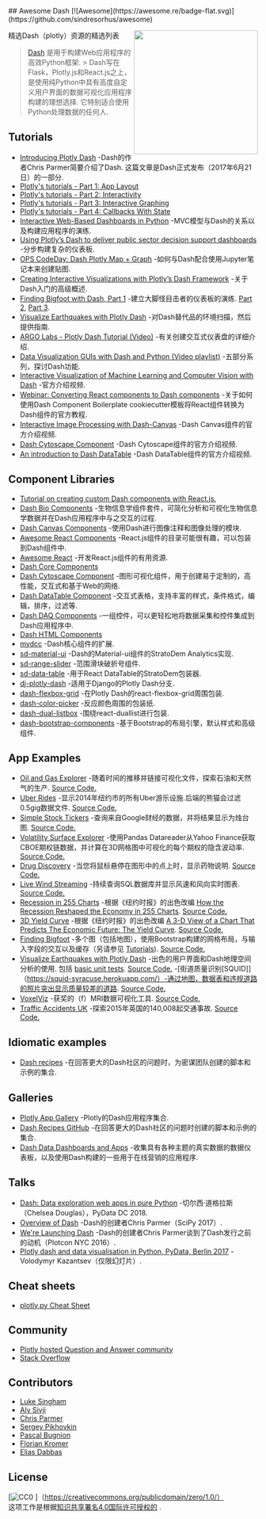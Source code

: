 <div class="github-widget" data-repo="ucg8j/awesome-dash"></div>
<script async src="https://pagead2.googlesyndication.com/pagead/js/adsbygoogle.js"></script><ins class="adsbygoogle" style="display:block" data-ad-client="ca-pub-6890694312814945" data-ad-slot="5473692530" data-ad-format="auto"  data-full-width-responsive="true"></ins><script>(adsbygoogle = window.adsbygoogle || []).push({});</script>
## Awesome Dash  [![Awesome](https://awesome.re/badge-flat.svg)](https://github.com/sindresorhus/awesome)

[<img src="https://cdn.rawgit.com/plotly/dash-docs/b1178b4e/images/dash-logo-stripe.svg" align="right" width="250">](https://plot.ly/products/dash/)


精选Dash（plotly）资源的精选列表

> [Dash](https://plot.ly/products/dash/) 是用于构建Web应用程序的高效Python框架.
 &gt; Dash写在Flask，Plotly.js和React.js之上，是使用纯Python中具有高度自定义用户界面的数据可视化应用程序构建的理想选择.  它特别适合使用Python处理数据的任何人.


## Tutorials
- [Introducing Plotly Dash](https://medium.com/@plotlygraphs/introducing-dash-5ecf7191b503)  -Dash的作者Chris Parmer简要介绍了Dash.  这篇文章是Dash正式发布（2017年6月21日）的一部分.
- [Plotly's tutorials - Part 1: App Layout](https://plot.ly/dash/getting-started)
- [Plotly's tutorials - Part 2: Interactivity](https://plot.ly/dash/getting-started-part-2)
- [Plotly's tutorials - Part 3: Interactive Graphing](https://plot.ly/dash/interactive-graphing)
- [Plotly's tutorials - Part 4: Callbacks With State](https://plot.ly/dash/state)
- [Interactive Web-Based Dashboards in Python](https://alysivji.github.io/reactive-dashboards-with-dash.html) -MVC模型与Dash的关系以及构建应用程序的演练.
- [Using Plotly’s Dash to deliver public sector decision support dashboards](https://medium.com/a-r-g-o/using-plotlys-dash-to-deliver-public-sector-decision-support-dashboards-ac863fa829fb) -分步构建复杂的仪表板.
- [OPS CodeDay: Dash Plotly Map + Graph](https://radumas.info/blog/tutorial/2017/08/10/codeday.html) -如何与Dash配合使用Jupyter笔记本来创建贴图.
- [Creating Interactive Visualizations with Plotly’s Dash Framework](http://pbpython.com/plotly-dash-intro.html) -关于Dash入门的高级概述.
- [Finding Bigfoot with Dash, Part 1](https://timothyrenner.github.io/datascience/2017/08/08/finding-bigfoot-with-dash-part-1.html) -建立大脚怪目击者的仪表板的演练. [Part 2](https://timothyrenner.github.io/datascience/2017/08/09/finding-bigfoot-with-dash-part-2.html), [Part 3](https://timothyrenner.github.io/datascience/2017/08/10/finding-bigfoot-with-dash-part-3.html).
- [Visualize Earthquakes with Plotly Dash](https://www.giacomodebidda.com/visualize-earthquakes-with-plotly-dash/) -对Dash替代品的环境扫描，然后提供指南.
- [ARGO Labs - Plotly Dash Tutorial (Video)](https://www.youtube.com/watch?v=yfWJXkySfe0) -有关创建交互式仪表盘的详细介绍.
- [Data Visualization GUIs with Dash and Python (Video playlist)](https://www.youtube.com/watch?v=J_Cy_QjG6NE&list=PLQVvvaa0QuDfsGImWNt1eUEveHOepkjqt) -五部分系列，探讨Dash功能.
- [Interactive Visualization of Machine Learning and Computer Vision with Dash](https://www.youtube.com/watch?v=3F5AR-uUqJc) -官方介绍视频.
- [Webinar: Converting React components to Dash components](https://www.youtube.com/watch?v=wifoPPRgG_I) -关于如何使用Dash Component Boilerplate cookiecutter模板将React组件转换为Dash组件的官方教程.
- [Interactive Image Processing with Dash-Canvas](https://www.youtube.com/watch?v=LKXSFBB5ccI) -Dash Canvas组件的官方介绍视频.
- [Dash Cytoscape Component](https://www.youtube.com/watch?v=snXcIsCMQgk) -Dash Cytoscape组件的官方介绍视频.
- [An introduction to Dash DataTable](https://www.youtube.com/watch?v=dueejcyrYh8) -Dash DataTable组件的官方介绍视频.

## Component Libraries
- [Tutorial on creating custom Dash components with React.js.](https://plot.ly/dash/plugins)
- [Dash Bio Components](https://dash.plot.ly/dash-bio) -生物信息学组件套件，可简化分析和可视化生物信息学数据并在Dash应用程序中与之交互的过程.
- [Dash Canvas Components](https://dash.plot.ly/canvas) -使用Dash进行图像注释和图像处理的模块.
- [Awesome React Components](https://github.com/brillout/awesome-react-components) -React.js组件的目录可能很有趣，可以包装到Dash组件中.
- [Awesome React](https://github.com/enaqx/awesome-react) -开发React.js组件的有用资源.
- [Dash Core Components](https://github.com/plotly/dash-core-components)
- [Dash Cytoscape Component](https://dash.plot.ly/cytoscape) -图形可视化组件，用于创建易于定制的，高性能，交互式和基于Web的网络.
- [Dash DataTable Component](https://dash.plot.ly/datatable) -交互式表格，支持丰富的样式，条件格式，编辑，排序，过滤等.
- [Dash DAQ Components](https://dash.plot.ly/dash-daq) -一组控件，可以更轻松地将数据采集和控件集成到Dash应用程序中.
- [Dash HTML Components](https://github.com/plotly/dash-html-components)
- [mydcc](https://github.com/jimmybow/mydcc) -Dash核心组件的扩展.
- [sd-material-ui](https://github.com/StratoDem/sd-material-ui) -Dash的Material-ui组件的StratoDem Analytics实现.
- [sd-range-slider](https://github.com/StratoDem/sd-range-slider) -范围滑块破折号组件.
- [sd-data-table](https://github.com/StratoDem/sd-data-table) -用于React DataTable的StratoDem包装器.
- [dj-plotly-dash](https://github.com/pikhovkin/dj-plotly-dash) -适用于Django的Plotly Dash分支.
- [dash-flexbox-grid](https://github.com/pikhovkin/dash-flexbox-grid) -在Plotly Dash的react-flexbox-grid周围包装.
- [dash-color-picker](https://github.com/vivekvs1/dash-color-picker) -反应颜色周围的包装纸.
- [dash-dual-listbox](https://github.com/vivekvs1/dash-dual-listbox) -围绕react-duallist进行包装.
- [dash-bootstrap-components](https://dash-bootstrap-components.opensource.asidatascience.com/) -基于Bootstrap的布局引擎，默认样式和高级组件.

## App Examples
- [Oil and Gas Explorer](https://plot.ly/dash/gallery/new-york-oil-and-gas/) -随着时间的推移并链接可视化文件，探索石油和天然气的生产. [Source Code.](https://github.com/plotly/dash-oil-and-gas-demo)
- [Uber Rides](https://plot.ly/dash/gallery/uber-rides/) -显示2014年纽约市的所有Uber游乐设施.后端的熊猫会过滤0.5gig数据文件. [Source Code.](https://github.com/plotly/dash-uber-rides-demo)
- [Simple Stock Tickers](https://plot.ly/dash/gallery/stock-tickers/) -查询来自Google财经的数据，并将结果显示为烛台图. [Source Code.](https://github.com/plotly/dash-stock-tickers-demo-app)
- [Volatility Surface Explorer](https://plot.ly/dash/gallery/volatility-surface) -使用Pandas Datareader从Yahoo Finance获取CBOE期权链数据，并计算在3D网格图中可视化的每个期权的隐含波动率. [Source Code.](https://github.com/plotly/dash-volatility-surface)
- [Drug Discovery](https://plot.ly/dash/gallery/drug-explorer/) -当您将鼠标悬停在图形中的点上时，显示药物说明. [Source Code.](https://github.com/plotly/dash-drug-discovery-demo/)
- [Live Wind Streaming](https://plot.ly/dash/gallery/live-wind-data/) -持续查询SQL数据库并显示风速和风向实时图表. [Source Code.](https://github.com/plotly/dash-wind-streaming)
- [Recession in 255 Charts](https://plot.ly/dash/gallery/recession-report/) -根据《纽约时报》的出色改编 [How the Recession Reshaped the Economy in 255 Charts](https://www.nytimes.com/interactive/2014/06/05/upshot/how-the-recession-reshaped-the-economy-in-255-charts.html). [Source Code.](https://github.com/plotly/dash-recession-report-demo)
- [3D Yield Curve](https://plot.ly/dash/gallery/yield-curve/) -根据《纽约时报》的出色改编 [A 3-D View of a Chart That Predicts The Economic Future: The Yield Curve](https://www.nytimes.com/interactive/2015/03/19/upshot/3d-yield-curve-economic-growth.html). [Source Code.](https://github.com/plotly/dash-yield-curve)
- [Finding Bigfoot](https://bigfoot-sightings-dash.herokuapp.com/) -多个图（包括地图），使用Bootstrap构建的网格布局，与输入字段的交互以及缓存（另请参见 [Tutorials](#tutorials)). [Source Code.](https://github.com/timothyrenner/bigfoot-dash-app)
- [Visualize Earthquakes with Plotly Dash](https://belle-croissant-54211.herokuapp.com/)  -出色的用户界面和Dash地理空间分析的使用.  包括 [basic unit tests](https://github.com/jackdbd/dash-earthquakes/tree/master/tests). [Source Code.](https://github.com/jackdbd/dash-earthquakes)
-[街道质量识别[SQUID]]（https://squid-syracuse.herokuapp.com/）-通过地图，数据表和违规道路的照片突出显示质量较差的道路. [Source Code.](https://github.com/amyoshino/SQUID-Syracuse-Dashboard)
- [VoxelViz](http://lukas-snoek.com/voxelviz) -获奖的（f）MRI数据可视化工具. [Source Code.](https://github.com/lukassnoek/VoxelViz)
- [Traffic Accidents UK](https://traffic-accidents-uk.herokuapp.com/) -探索2015年英国的140,008起交通事故. [Source Code.](https://github.com/richard-muir/uk-car-accidents)

## Idiomatic examples
- [Dash recipes](https://github.com/plotly/dash-recipes) -在回答更大的Dash社区的问题时，为密谋团队创建的脚本和示例的集合.

## Galleries
- [Plotly App Gallery](https://plot.ly/dash/gallery) -Plotly的Dash应用程序集合.
- [Dash Recipes GitHub](https://github.com/plotly/dash-recipes) -在回答更大的Dash社区的问题时创建的脚本和示例的集合.
- [Dash Data Dashboards and Apps](https://www.dashboardom.com/) -收集具有各种主题的真实数据的数据仪表板，以及使用Dash构建的一些用于在线营销的应用程序.

## Talks
- [Dash: Data exploration web apps in pure Python](https://www.youtube.com/watch?v=eusglTlW4OA) -切尔西·道格拉斯（Chelsea Douglas），PyData DC 2018.
- [Overview of Dash](https://www.youtube.com/watch?v=sea2K4AuPOk) -Dash的创建者Chris Parmer（SciPy 2017）.
- [We're Launching Dash](https://www.youtube.com/watch?v=5BAthiN0htc&t=1s) -Dash的创建者Chris Parmer谈到了Dash发行之前的动机（Plotcon NYC 2016）.
- [Plotly dash and data visualisation in Python, PyData, Berlin 2017](https://www.slideshare.net/vladimirkazantsev/plotly-dash-and-data-visualisation-in-python) -Volodymyr Kazantsev（仅限幻灯片）.

## Cheat sheets
- [plotly.py Cheat Sheet](https://images.plot.ly/plotly-documentation/images/python_cheat_sheet.pdf)

## Community
- [Plotly hosted Question and Answer community](https://community.plot.ly)
- [Stack Overflow](https://stackoverflow.com/questions/tagged/plotly-dash)

## Contributors
- [Luke Singham](https://lukesingham.com/)
- [Aly Sivji](https://alysivji.github.io/)
- [Chris Parmer](https://github.com/chriddyp)
- [Sergey Pikhovkin](https://github.com/pikhovkin)
- [Pascal Bugnion](https://pascalbugnion.net)
- [Florian Kromer](https://github.com/fkromer)
- [Elias Dabbas](https://www.dashboardom.com)

## License
[![CC0](http://mirrors.creativecommons.org/presskit/buttons/88x31/svg/cc-zero.svg) ]（https://creativecommons.org/publicdomain/zero/1.0/） <br />  这项工作是根据<a rel="license" href="http://creativecommons.org/licenses/by/4.0/">知识共享署名4.0国际许可授权的</a> .
